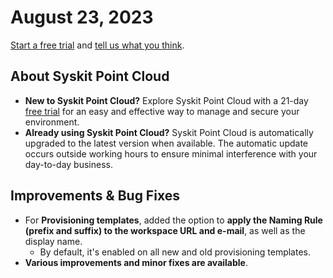 ﻿---
description: >-
  This article lists improvements and bug fixes in Syskit Point
  Cloud version 2023.3.0.155
---

# August 23, 2023

[Start a free trial](https://www.syskit.com/products/point/free-trial/) and [tell us what you think](https://www.syskit.com/company/contact-us/).

## About Syskit Point Cloud

* **New to Syskit Point Cloud?** Explore Syskit Point Cloud with a 21-day [free trial](https://www.syskit.com/products/point/free-trial/) for an easy and effective way to manage and secure your environment.
* **Already using Syskit Point Cloud?** Syskit Point Cloud is automatically upgraded to the latest version when available. The automatic update occurs outside working hours to ensure minimal interference with your day-to-day business.

## Improvements & Bug Fixes

* For **Provisioning templates**, added the option to **apply the Naming Rule (prefix and suffix) to the workspace URL and e-mail**, as well as the display name.
  * By default, it's enabled on all new and old provisioning templates.
* **Various improvements and minor fixes are available**.
